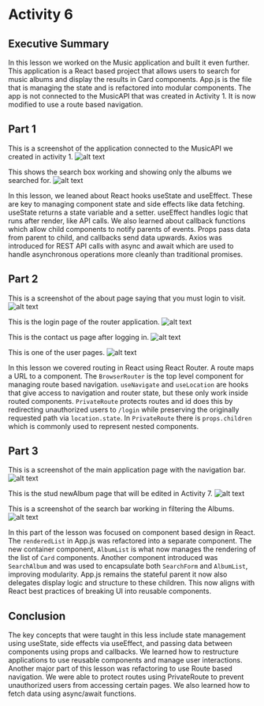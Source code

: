 # Activity 6

## Executive Summary

In this lesson we worked on the Music application and built it even further. This application is a React based project that allows users to search for music albums and display the results in Card components. App.js is the file that is managing the state and is refactored into modular components. The app is not connected to the MusicAPI that was created in Activity 1. It is now modified to use a route based navigation. 

## Part 1

This is a screenshot of the application connected to the MusicAPI we created in activity 1.
![alt text](./screenshots/image.png)


This shows the search box working and showing only the albums we searched for.
![alt text](./screenshots/image-1.png)


In this lesson, we leaned about React hooks useState and useEffect. These are key to managing component state and side effects like data fetching. useState returns a state variable and a setter. useEffect handles logic that runs after render, like API calls. We also learned about callback functions which allow child components to notify parents of events. Props pass data from parent to child, and callbacks send data upwards. Axios was introduced for REST API calls with async and await which are used to handle asynchronous operations more cleanly than traditional promises.


## Part 2

This is a screenshot of the about page saying that you must login to visit.
![alt text](./screenshots/image-2.png)

This is the login page of the router application.
![alt text](./screenshots/image-3.png)

This is the contact us page after logging in.
![alt text](./screenshots/image-4.png)

This is one of the user pages.
![alt text](./screenshots/image-5.png)


In this lesson we covered routing in React using React Router. A route maps a URL to a component. The `BrowserRouter` is the top level component for managing route based navigation. `useNavigate` and `useLocation` are hooks that give access to navigation and router state, but these only work inside routed components. `PrivateRoute` protects routes and id does this by redirecting unauthorized users to `/login` while preserving the originally requested path via `location.state`. In `PrivateRoute` there is `props.children` which is commonly used to represent nested components.

## Part 3

This is a screenshot of the main application page with the navigation bar.
![alt text](./screenshots/image-6.png)

This is the stud newAlbum page that will be edited in Activity 7.
![alt text](./screenshots/image-7.png)

This is a screenshot of the search bar working in filtering the Albums.
![alt text](./screenshots/image-8.png)


In this part of the lesson was focused on component based design in React. The `renderedList` in App.js was refactored into a separate component. The new container component, `AlbumList` is what now manages the rendering of the list of `Card` components. Another component introduced was `SearchAlbum` and was used to encapsulate both `SearchForm` and `AlbumList`, improving modularity. App.js remains the stateful parent it now also delegates display logic and structure to these children. This now aligns with React best practices of breaking UI into reusable components.

## Conclusion

The key concepts that were taught in this less include state management using useState, side effects via useEffect, and passing data between components using props and callbacks. We learned how to restructure applications to use reusable components and manage user interactions. Another major part of this lesson was refactoring to use Route based navigation. We were able to protect routes using PrivateRoute to prevent unauthorized users from accessing certain pages. We also learned how to fetch data using async/await functions. 